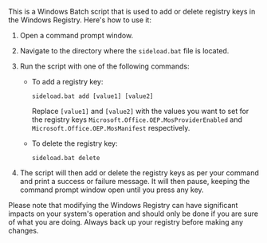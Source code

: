 This is a Windows Batch script that is used to add or delete registry keys in the Windows Registry. Here's how to use it:

1. Open a command prompt window.
2. Navigate to the directory where the `sideload.bat` file is located.
3. Run the script with one of the following commands:

   - To add a registry key:
     ```
     sideload.bat add [value1] [value2]
     ```
     Replace `[value1]` and `[value2]` with the values you want to set for the registry keys `Microsoft.Office.OEP.MosProviderEnabled` and `Microsoft.Office.OEP.MosManifest` respectively.

   - To delete the registry key:
     ```
     sideload.bat delete
     ```
4. The script will then add or delete the registry keys as per your command and print a success or failure message. It will then pause, keeping the command prompt window open until you press any key.

Please note that modifying the Windows Registry can have significant impacts on your system's operation and should only be done if you are sure of what you are doing. Always back up your registry before making any changes.
